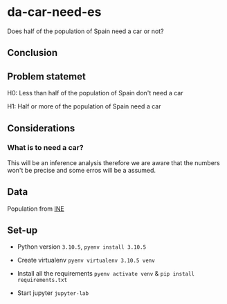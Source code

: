 # da-car-need-es

Does half of the population of Spain need a car or not? 

## Conclusion

## Problem statemet

H0: Less than half of the population of Spain don't need a car

H1: Half or more of the population of Spain need a car

## Considerations

### What is to need a car? 


This will be an inference analysis therefore we are aware that the numbers won't be precise and some erros will be a assumed. 


## Data 

Population from [INE](https://www.ine.es/dynt3/inebase/es/index.htm?padre=517&capsel=525)

## Set-up 

* Python version `3.10.5`, `pyenv install 3.10.5`

* Create virtualenv `pyenv virtualenv 3.10.5 venv`

* Install all the requirements `pyenv activate venv` & `pip install requirements.txt`

* Start jupyter `jupyter-lab`